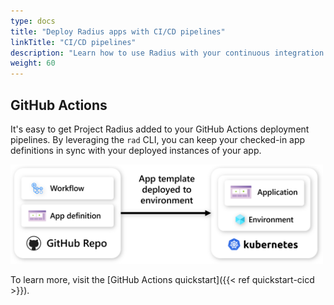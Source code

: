 ```yaml
---
type: docs
title: "Deploy Radius apps with CI/CD pipelines"
linkTitle: "CI/CD pipelines"
description: "Learn how to use Radius with your continuous integration and deployment (CI/CD)"
weight: 60
---
```


## GitHub Actions

It's easy to get Project Radius added to your GitHub Actions deployment pipelines. By leveraging the `rad` CLI, you can keep your checked-in app definitions in sync with your deployed instances of your app.

<img src="gh-actions.png" alt="Diagram of a Radius app being continually deployed to a Radius environment" width="500px" /><br />

To learn more, visit the [GitHub Actions quickstart]({{< ref quickstart-cicd >}}).